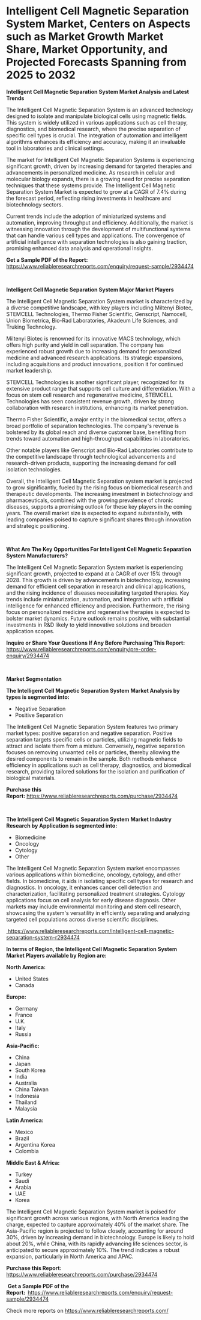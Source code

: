<p><h1>Intelligent Cell Magnetic Separation System Market, Centers on Aspects such as Market Growth Market Share, Market Opportunity, and Projected Forecasts Spanning from 2025 to 2032</h1></p><p><strong>Intelligent Cell Magnetic Separation System Market Analysis and Latest Trends</strong></p>
<p><p>The Intelligent Cell Magnetic Separation System is an advanced technology designed to isolate and manipulate biological cells using magnetic fields. This system is widely utilized in various applications such as cell therapy, diagnostics, and biomedical research, where the precise separation of specific cell types is crucial. The integration of automation and intelligent algorithms enhances its efficiency and accuracy, making it an invaluable tool in laboratories and clinical settings.</p><p>The market for Intelligent Cell Magnetic Separation Systems is experiencing significant growth, driven by increasing demand for targeted therapies and advancements in personalized medicine. As research in cellular and molecular biology expands, there is a growing need for precise separation techniques that these systems provide. The Intelligent Cell Magnetic Separation System Market is expected to grow at a CAGR of 7.4% during the forecast period, reflecting rising investments in healthcare and biotechnology sectors.</p><p>Current trends include the adoption of miniaturized systems and automation, improving throughput and efficiency. Additionally, the market is witnessing innovation through the development of multifunctional systems that can handle various cell types and applications. The convergence of artificial intelligence with separation technologies is also gaining traction, promising enhanced data analysis and operational insights.</p></p>
<p><strong>Get a Sample PDF of the Report:&nbsp;</strong> <a href="https://www.reliableresearchreports.com/enquiry/request-sample/2934474?utm_campaign=3260&utm_medium=2&utm_source=Github&utm_content=ia&utm_term=13032025&utm_id=intelligent-cell-magnetic-separation-system">https://www.reliableresearchreports.com/enquiry/request-sample/2934474</a></p>
<p>&nbsp;</p>
<p><strong>Intelligent Cell Magnetic Separation System Major Market Players</strong></p>
<p><p>The Intelligent Cell Magnetic Separation System market is characterized by a diverse competitive landscape, with key players including Miltenyi Biotec, STEMCELL Technologies, Thermo Fisher Scientific, Genscript, Namocell, Union Biometrica, Bio-Rad Laboratories, Akadeum Life Sciences, and Truking Technology. </p><p>Miltenyi Biotec is renowned for its innovative MACS technology, which offers high purity and yield in cell separation. The company has experienced robust growth due to increasing demand for personalized medicine and advanced research applications. Its strategic expansions, including acquisitions and product innovations, position it for continued market leadership.</p><p>STEMCELL Technologies is another significant player, recognized for its extensive product range that supports cell culture and differentiation. With a focus on stem cell research and regenerative medicine, STEMCELL Technologies has seen consistent revenue growth, driven by strong collaboration with research institutions, enhancing its market penetration.</p><p>Thermo Fisher Scientific, a major entity in the biomedical sector, offers a broad portfolio of separation technologies. The company's revenue is bolstered by its global reach and diverse customer base, benefiting from trends toward automation and high-throughput capabilities in laboratories.</p><p>Other notable players like Genscript and Bio-Rad Laboratories contribute to the competitive landscape through technological advancements and research-driven products, supporting the increasing demand for cell isolation technologies.</p><p>Overall, the Intelligent Cell Magnetic Separation system market is projected to grow significantly, fueled by the rising focus on biomedical research and therapeutic developments. The increasing investment in biotechnology and pharmaceuticals, combined with the growing prevalence of chronic diseases, supports a promising outlook for these key players in the coming years. The overall market size is expected to expand substantially, with leading companies poised to capture significant shares through innovation and strategic positioning.</p></p>
<p>&nbsp;</p>
<p><strong>What Are The Key Opportunities For Intelligent Cell Magnetic Separation System Manufacturers?</strong></p>
<p><p>The Intelligent Cell Magnetic Separation System market is experiencing significant growth, projected to expand at a CAGR of over 15% through 2028. This growth is driven by advancements in biotechnology, increasing demand for efficient cell separation in research and clinical applications, and the rising incidence of diseases necessitating targeted therapies. Key trends include miniaturization, automation, and integration with artificial intelligence for enhanced efficiency and precision. Furthermore, the rising focus on personalized medicine and regenerative therapies is expected to bolster market dynamics. Future outlook remains positive, with substantial investments in R&D likely to yield innovative solutions and broaden application scopes.</p></p>
<p><strong>Inquire or Share Your Questions If Any Before Purchasing This Report:</strong> <a href="https://www.reliableresearchreports.com/enquiry/pre-order-enquiry/2934474?utm_campaign=3260&utm_medium=2&utm_source=Github&utm_content=ia&utm_term=13032025&utm_id=intelligent-cell-magnetic-separation-system">https://www.reliableresearchreports.com/enquiry/pre-order-enquiry/2934474</a></p>
<p>&nbsp;</p>
<p><strong>Market Segmentation</strong></p>
<p><strong>The Intelligent Cell Magnetic Separation System Market Analysis by types is segmented into:</strong></p>
<p><ul><li>Negative Separation</li><li>Positive Separation</li></ul></p>
<p><p>The Intelligent Cell Magnetic Separation System features two primary market types: positive separation and negative separation. Positive separation targets specific cells or particles, utilizing magnetic fields to attract and isolate them from a mixture. Conversely, negative separation focuses on removing unwanted cells or particles, thereby allowing the desired components to remain in the sample. Both methods enhance efficiency in applications such as cell therapy, diagnostics, and biomedical research, providing tailored solutions for the isolation and purification of biological materials.</p></p>
<p><strong>Purchase this Report:&nbsp;</strong><a href="https://www.reliableresearchreports.com/purchase/2934474?utm_campaign=3260&utm_medium=2&utm_source=Github&utm_content=ia&utm_term=13032025&utm_id=intelligent-cell-magnetic-separation-system">https://www.reliableresearchreports.com/purchase/2934474</a></p>
<p>&nbsp;</p>
<p><strong>The Intelligent Cell Magnetic Separation System Market Industry Research by Application is segmented into:</strong></p>
<p><ul><li>Biomedicine</li><li>Oncology</li><li>Cytology</li><li>Other</li></ul></p>
<p><p>The Intelligent Cell Magnetic Separation System market encompasses various applications within biomedicine, oncology, cytology, and other fields. In biomedicine, it aids in isolating specific cell types for research and diagnostics. In oncology, it enhances cancer cell detection and characterization, facilitating personalized treatment strategies. Cytology applications focus on cell analysis for early disease diagnosis. Other markets may include environmental monitoring and stem cell research, showcasing the system's versatility in efficiently separating and analyzing targeted cell populations across diverse scientific disciplines.</p></p>
<p><a href="https://www.reliableresearchreports.com/intelligent-cell-magnetic-separation-system-r2934474?utm_campaign=3260&utm_medium=2&utm_source=Github&utm_content=ia&utm_term=13032025&utm_id=intelligent-cell-magnetic-separation-system">&nbsp;https://www.reliableresearchreports.com/intelligent-cell-magnetic-separation-system-r2934474</a></p>
<p><strong>In terms of Region, the Intelligent Cell Magnetic Separation System Market Players available by Region are:</strong></p>
<p>
    <p> <strong> North America: </strong>
        <ul>
            <li>United States</li>
            <li>Canada</li>
        </ul>
        </p> 
    <p> <strong> Europe: </strong>
        <ul>
            <li>Germany</li>
            <li>France</li>
            <li>U.K.</li>
            <li>Italy</li>
            <li>Russia</li>
        </ul>
        </p> 
    <p> <strong> Asia-Pacific: </strong>
        <ul>
            <li>China</li>
            <li>Japan</li>
            <li>South Korea</li>
            <li>India</li>
            <li>Australia</li>
            <li>China Taiwan</li>
            <li>Indonesia</li>
            <li>Thailand</li>
            <li>Malaysia</li>
        </ul>
        </p> 
    <p> <strong> Latin America: </strong>
        <ul>
            <li>Mexico</li>
            <li>Brazil</li>
            <li>Argentina Korea</li>
            <li>Colombia</li>
        </ul>
        </p> 
    <p> <strong> Middle East & Africa: </strong>
        <ul>
            <li>Turkey</li>
            <li>Saudi</li>
            <li>Arabia</li>
            <li>UAE</li>
            <li>Korea</li>
        </ul>
    </p>
    </p>
<p><p>The Intelligent Cell Magnetic Separation System market is poised for significant growth across various regions, with North America leading the charge, expected to capture approximately 40% of the market share. The Asia-Pacific region is projected to follow closely, accounting for around 30%, driven by increasing demand in biotechnology. Europe is likely to hold about 20%, while China, with its rapidly advancing life sciences sector, is anticipated to secure approximately 10%. The trend indicates a robust expansion, particularly in North America and APAC.</p></p>
<p><strong>Purchase this Report: </strong><a href="https://www.reliableresearchreports.com/purchase/2934474?utm_campaign=3260&utm_medium=2&utm_source=Github&utm_content=ia&utm_term=13032025&utm_id=intelligent-cell-magnetic-separation-system">https://www.reliableresearchreports.com/purchase/2934474</a></p>
<p>&nbsp;<strong>Get a Sample PDF of the Report:&nbsp;&nbsp;</strong><a href="https://www.reliableresearchreports.com/enquiry/request-sample/2934474?utm_campaign=3260&utm_medium=2&utm_source=Github&utm_content=ia&utm_term=13032025&utm_id=intelligent-cell-magnetic-separation-system">https://www.reliableresearchreports.com/enquiry/request-sample/2934474</a></p>
<p><strong></strong></p>
<p>Check more reports on <a href="https://www.reliableresearchreports.com/?utm_campaign=3260&utm_medium=2&utm_source=Github&utm_content=ia&utm_term=13032025&utm_id=intelligent-cell-magnetic-separation-system">https://www.reliableresearchreports.com/</a></p>
